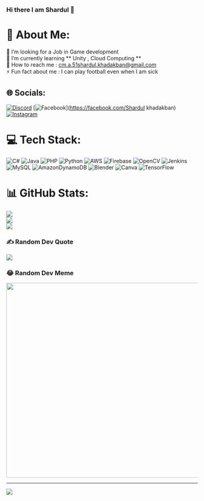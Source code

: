 ### Hi there I am Shardul 👋

# 💫 About Me:
🤝 I’m looking for a Job in Game development<br>🌱 I’m currently learning ** Unity , Cloud Computing **<br>💬 How to reach me : cm.a.51shardul.khadakban@gmail.com<br>⚡ Fun fact about me : I can play football even when I am sick


## 🌐 Socials:
[![Discord](https://img.shields.io/badge/Discord-%237289DA.svg?logo=discord&logoColor=white)](https://discord.gg/Shardul#5318) [![Facebook](https://img.shields.io/badge/Facebook-%231877F2.svg?logo=Facebook&logoColor=white)](https://facebook.com/Shardul khadakban) [![Instagram](https://img.shields.io/badge/Instagram-%23E4405F.svg?logo=Instagram&logoColor=white)](https://instagram.com/sus__shardul) 

# 💻 Tech Stack:
![C#](https://img.shields.io/badge/c%23-%23239120.svg?style=for-the-badge&logo=c-sharp&logoColor=white) ![Java](https://img.shields.io/badge/java-%23ED8B00.svg?style=for-the-badge&logo=java&logoColor=white) ![PHP](https://img.shields.io/badge/php-%23777BB4.svg?style=for-the-badge&logo=php&logoColor=white) ![Python](https://img.shields.io/badge/python-3670A0?style=for-the-badge&logo=python&logoColor=ffdd54) ![AWS](https://img.shields.io/badge/AWS-%23FF9900.svg?style=for-the-badge&logo=amazon-aws&logoColor=white) ![Firebase](https://img.shields.io/badge/firebase-%23039BE5.svg?style=for-the-badge&logo=firebase) ![OpenCV](https://img.shields.io/badge/opencv-%23white.svg?style=for-the-badge&logo=opencv&logoColor=white) ![Jenkins](https://img.shields.io/badge/jenkins-%232C5263.svg?style=for-the-badge&logo=jenkins&logoColor=white) ![MySQL](https://img.shields.io/badge/mysql-%2300f.svg?style=for-the-badge&logo=mysql&logoColor=white) ![AmazonDynamoDB](https://img.shields.io/badge/Amazon%20DynamoDB-4053D6?style=for-the-badge&logo=Amazon%20DynamoDB&logoColor=white) ![Blender](https://img.shields.io/badge/blender-%23F5792A.svg?style=for-the-badge&logo=blender&logoColor=white) ![Canva](https://img.shields.io/badge/Canva-%2300C4CC.svg?style=for-the-badge&logo=Canva&logoColor=white) ![TensorFlow](https://img.shields.io/badge/TensorFlow-%23FF6F00.svg?style=for-the-badge&logo=TensorFlow&logoColor=white)
# 📊 GitHub Stats:
![](https://github-readme-stats.vercel.app/api?username=Shardul1050&theme=flag-india&hide_border=false&include_all_commits=false&count_private=false)<br/>
![](https://github-readme-streak-stats.herokuapp.com/?user=Shardul1050&theme=flag-india&hide_border=false)<br/>
![](https://github-readme-stats.vercel.app/api/top-langs/?username=Shardul1050&theme=flag-india&hide_border=false&include_all_commits=false&count_private=false&layout=compact)

### ✍️ Random Dev Quote
![](https://quotes-github-readme.vercel.app/api?type=horizontal&theme=radical)

### 😂 Random Dev Meme
<img src="https://rm.up.railway.app/" width="512px"/>

---
[![](https://visitcount.itsvg.in/api?id=Shardul1050&icon=0&color=0)](https://visitcount.itsvg.in)

<!-- Proudly created with GPRM ( https://gprm.itsvg.in ) -->

